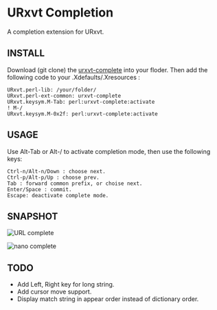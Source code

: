 # URxvt Completion

A completion extension for URxvt.

## INSTALL

Download (git clone) the [urxvt-complete](https://github.com/stdliu/urxvt-complete/blob/master/urxvt-complete) into your floder.
Then add the following code to your .Xdefaults/.Xresources :

	URxvt.perl-lib: /your/folder/
	URxvt.perl-ext-common: urxvt-complete
	URxvt.keysym.M-Tab: perl:urxvt-complete:activate
	! M-/
	URxvt.keysym.M-0x2f: perl:urxvt-complete:activate

## USAGE

Use Alt-Tab or Alt-/ to activate completion mode, then use the following keys:

	Ctrl-n/Alt-n/Down : choose next.
	Ctrl-p/Alt-p/Up : choose prev.
	Tab : forward common prefix, or choise next.
	Enter/Space : commit.
	Escape: deactivate complete mode.

## SNAPSHOT

![URL complete](https://raw.github.com/stdliu/urxvt-complete/master/images/url_complete.png "URL complete")

![nano complete](https://raw.github.com/stdliu/urxvt-complete/master/images/nano_complete.png "nano complete")

## TODO

- Add Left, Right key for long string.
- Add cursor move support.
- Display match string in appear order instead of dictionary order.
